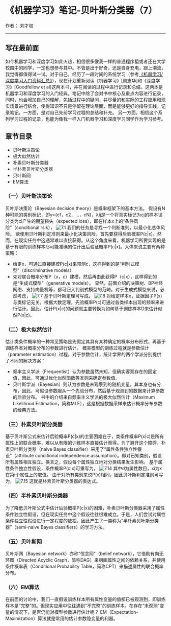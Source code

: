﻿# 《机器学习》笔记-贝叶斯分类器（7）

作者： 刘才权

---

## 写在最前面
如今机器学习和深度学习如此火热，相信很多像我一样的普通程序猿或者还在大学校园中的同学，一定也想参与其中。不管是出于好奇，还是自身充电，跟上潮流，我觉得都值得试一试。对于自己，经历了一段时间的系统学习（参考[《机器学习/深度学习入门资料汇总》](https://zhuanlan.zhihu.com/p/30980999)），现在计划重新阅读《机器学习》[周志华]和《深度学习》[Goodfellow et al]这两本书，并在阅读的过程中进行记录和总结。这两本是机器学习和深度学习的入门经典。笔记中除了会对书中核心及重点内容进行记录，同时，也会增加自己的理解，包括过程中的疑问，并尽量的和实际的工程应用和现实场景进行结合，使得知识不只是停留在理论层面，而是能够更好的指导实践。记录笔记，一方面，是对自己先前学习过程的总结和补充。 另一方面，相信这个系列学习过程的记录，也能为像我一样入门机器学习和深度学习同学作为学习参考。

## 章节目录

* 贝叶斯决策论
* 极大似然估计
* 朴素贝叶斯分类器
* 半朴素贝叶斯分类器
* 贝叶斯网
* EM算法

### （一）贝叶斯决策论
贝叶斯决策论（Bayesian decision theory）是概率框架下的基本方法。
假设有N种可能的类别标记，即y={c1，c2，...，cN}，λij是一个将真实标记为cj的样本误分类为ci产生的期望损失（expected loss），即在样本x上的“条件风险”（conditional rsik），
![7.1](http://upload-images.jianshu.io/upload_images/4905018-e079987c76ecc874.png?imageMogr2/auto-orient/strip%7CimageView2/2/w/1240)
我们的任务是寻找一个判断准则，以最小化总体风险。
欲使用贝叶斯判定准则来最小化决策风险，首先要获得后验概率P(c|x)。然而，在现实任务中这通常难以直接获得。从这个角度来看，机器学习所要实现的是基于有限的训练样本尽可能准确的估计出后验证概率P(c|x)。大体来说主要有两种策略：

* 给定x，可通过直接建模P(c|x)来预测c，这样得到的是“判别式模型”（discriminative models）
* 先对联合概率分布P（x，c）建模，然后再由此获得P（c|x），这样得到的是“生成式模型”（generative models）。
显然，前面介绍的决策树、BP神经网络、支持向量机等，都可归入判别式模型的范畴。对于生成式模型来说，必然考虑，
![7.7](http://upload-images.jianshu.io/upload_images/4905018-ee918bcf7cea6371.png?imageMogr2/auto-orient/strip%7CimageView2/2/w/1240)
基于贝叶斯定理可写成，
![7.8](http://upload-images.jianshu.io/upload_images/4905018-8c2c457ff70256fb.png?imageMogr2/auto-orient/strip%7CimageView2/2/w/1240)
对给定样本x，证据因子P(x)与类标记无关。根据大数定理，先验概率P(c)可通过各类样本出现的频率来进行估计。因此，估计P(x|c)的问题就主要转换为如何基于训练样本D来估计似然P(x|c)。

### （二）极大似然估计
估计类条件概率的一种常见策略是先假定其具有某种确定的概率分布形式，再基于训练样本对概率分布的参数进行估计。
概率模型的训练过程就是参数估计（parameter estimation）过程。对于参数估计，统计学界的两个学派分别提供了不同的解决方案：
* 频率主义学派（Frequentist）认为参数虽然未知，但确实客观存在的固定值，因此，可通过优化似然函数等准则来确定参数值。
* 贝叶斯学派（Bayesian）则认为参数是未观察到的随机变量，其本身也有分布，因此，可假设参数服从一个先验分布，然后基于观测到的数据来计算参数的后验分布。
书中的介绍来自频率主义学派的极大似然估计（Maximum Likelihood Estimation，简称MLE），这是根据数据采样来估计概率分布参数的经典方法。

### （三）朴素贝叶斯分类器
基于贝叶斯公式来估计后验概率P(c|x)的主要困难在于，类条件概率P(x|c)是所有属性上的联合概率，难以从有限的训练样本直接估计而得。为了避开这个障碍，朴素贝叶斯分类器（naive Bayes classifier）采用了“属性条件独立性假设”（attribute conditional independence assumption）。即对已知类别，假设所有属性相互独立。换言之，假设每个属性独立地对分类结果发生影响。
基于属性条件独立性假设，条件概率P(c|x)可重写为，
![7.14](http://upload-images.jianshu.io/upload_images/4905018-1286bdbbc17482f0.png?imageMogr2/auto-orient/strip%7CimageView2/2/w/1240)
其中d为属性数目，xi为x在第i个属性上的取值。
由于对所有类别来说P(x)相同，因此贝叶斯判定准则可写为，
![7.15](http://upload-images.jianshu.io/upload_images/4905018-6a7f3ba5c5f7ac3a.png?imageMogr2/auto-orient/strip%7CimageView2/2/w/1240)
这就是朴素贝叶斯分类器的表达式。

### （四）半朴素贝叶斯分类器
为了降低贝叶斯公式中估计后验概率P(c|x)的困难，朴素贝叶斯分类器采用了属性条件独立性假设，但在现实任务中这个假设往往很难成立。于是，人们尝试对属性条件独立性假设进行一定程度的放松，因此产生了一类称为“半朴素贝叶斯分类器”（semi-naive Bayes classifiers）的学习方法。

### （五）贝叶斯网
贝叶斯网（Bayesian network）亦称“信念网”（belief network），它借助有向无环图（Directed Acyclic Graph，简称DAG）来刻画属性之间的依赖关系，并使用条件概率表（Conditional Probability Table，简称CPT）来描述属性的联合概率分布。

### （六）EM算法
在前面的讨论中，我们一直假设训练样本所有属性变量的值都已被观测到，即训练样本是“完整”的。但现实应用中往往遇到“不完整”的训练样本。在存在“未观测”变量的情况下，是否仍能对模型参数进行估计呢？
EM（Expectation-Maximization）算法就是常用的估计参数隐变量的利器。













